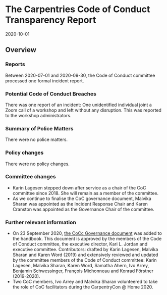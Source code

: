 # The Carpentries Code of Conduct Transparency Report

2020-10-01

## Overview

### Reports

Between 2020-07-01 and 2020-09-30, the Code of Conduct committee processed one formal incident report. 

### Potential Code of Conduct Breaches

There was one report of an incident: One unidentified individual joint a Zoom call of a workshop and left without any disruption. This was reported to the workshop administrators.

### Summary of Police Matters

There were no police matters.

### Policy changes

There were no policy changes.  
 
### Committee changes

- Karin Lagesen stepped down after service as a chair of the CoC committee since 2018. 
She will remain as a member of the committee.
- As we continue to finalise the CoC governance document, 
Malvika Sharan was appointed as the Incident Response Chair and Karen Cranston was appointed as the Governance Chair of the committee. 

### Further relevant information

- On 23 September 2020, [the CoCc Governance document](https://docs.carpentries.org/topic_folders/policies/coc-governance.html) was added to the handbook. This document is approved by the members of the Code of Conduct committee, the executive director, Kari L. Jordan and executive committee. Contributors: drafted by Karin Lagesen, Malvika Sharan and Karen Word (2019) and extensively reviewed and updated by the committee members of the Code of Conduct committee: Karin Lagesen, Malvika Sharan, Karen Word, Samatha Ahern, Ivo Arrey, Benjamin Schwessinger, François Michonneau and Konrad Förstner (2019-2020).
- Two CoC members, Ivo Arrey and Malvika Sharan volunteered to take the role of CoC facilitators during the CarpentryCon @ Home 2020.
